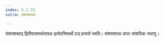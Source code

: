 ```yaml
---
index: 5.1.73
sutra: संशयमापन्नः

---
```

संशयशब्दाद् द्वितीयासमर्थातापन्नः इत्येतस्मिन्नर्थे ठञ् प्रत्ययो भवति। संशयमापन्नः प्राप्तः सांशयिकः स्थाणुः।